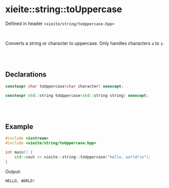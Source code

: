 # xieite::string::toUppercase
Defined in header `<xieite/string/toUppercase.hpp>`

<br/>

Converts a string or character to uppercase. Only handles characters `a` to `z`.

<br/><br/>

## Declarations
```cpp
constexpr char toUppercase(char character) noexcept;
```
```cpp
constexpr std::string toUppercase(std::string string) noexcept;
```

<br/><br/>

## Example
```cpp
#include <iostream>
#include <xieite/string/toUppercase.hpp>

int main() {
	std::cout << xieite::string::toUppercase("hello, world!\n");
}
```
Output:
```
HELLO, WORLD!
```

